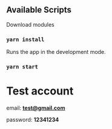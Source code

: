 ## Available Scripts

Download modules
### `yarn install`

Runs the app in the development mode.
### `yarn start`

# Test account

email: **test@gmail.com**

password: **12341234**
